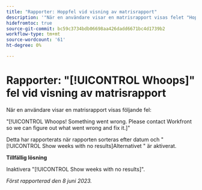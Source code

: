 ```yaml
---
title: "Rapporter: Hoppfel vid visning av matrisrapport"
description: '"När en användare visar en matrisrapport visas felet "Hopp"."'
hidefromtoc: true
source-git-commit: bc59c3734bdb06698aa426dadd6671bc4d1739b2
workflow-type: tm+mt
source-wordcount: '61'
ht-degree: 0%

---
```



# Rapporter: &quot;[!UICONTROL Whoops]&quot; fel vid visning av matrisrapport

När en användare visar en matrisrapport visas följande fel:

&quot;[!UICONTROL Whoops! Something went wrong. Please contact Workfront so we can figure out what went wrong and fix it.]&quot;

Detta har rapporterats när rapporten sorteras efter datum och &quot;[!UICONTROL Show weeks with no results]Alternativet &quot; är aktiverat.

**Tillfällig lösning**

Inaktivera &quot;[!UICONTROL Show weeks with no results]&quot;.

_Först rapporterad den 8 juni 2023._

